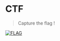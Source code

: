 # CTF

> Capture the flag !

[![FLAG](https://www.theflagshop.co.uk/media/catalog/product/cache/1aa45e34d8351bef7860daeb50e7952c/r/e/red-flag-std_2.jpg)](https://bbaranoff.github.io/ctf/)
